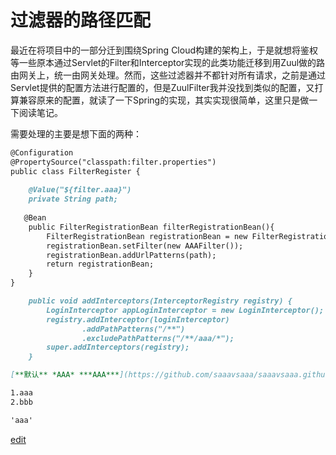 # 过滤器的路径匹配

最近在将项目中的一部分迁到围绕Spring Cloud构建的架构上，于是就想将鉴权等一些原本通过Servlet的Filter和Interceptor实现的此类功能迁移到用Zuul做的路由网关上，统一由网关处理。然而，这些过滤器并不都针对所有请求，之前是通过Servlet提供的配置方法进行配置的，但是ZuulFilter我并没找到类似的配置，又打算兼容原来的配置，就读了一下Spring的实现，其实实现很简单，这里只是做一下阅读笔记。

需要处理的主要是想下面的两种：
```markdown
@Configuration
@PropertySource("classpath:filter.properties")
public class FilterRegister {
    
    @Value("${filter.aaa}")
    private String path;
    
   @Bean
    public FilterRegistrationBean filterRegistrationBean(){
        FilterRegistrationBean registrationBean = new FilterRegistrationBean();
        registrationBean.setFilter(new AAAFilter());
        registrationBean.addUrlPatterns(path);
        return registrationBean;
    }
}
```
```markdown
    public void addInterceptors(InterceptorRegistry registry) {
        LoginInterceptor appLoginInterceptor = new LoginInterceptor();
        registry.addInterceptor(loginInterceptor)
                .addPathPatterns("/**")
                .excludePathPatterns("/**/aaa/*");
        super.addInterceptors(registry);
    }
```


```markdown
[**默认** *AAA* ***AAA***](https://github.com/saaavsaaa/saaavsaaa.github.io/aaa/aaa.md)

1.aaa
2.bbb

'aaa'
```

[edit](https://github.com/saaavsaaa/saaavsaaa.github.io/edit/master/aaa/FilterRegistrationBean-And-InterceptorRegistry-Check-Path.md)
